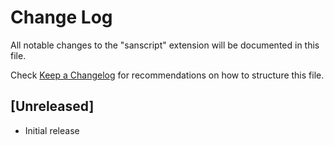 # Change Log

All notable changes to the "sanscript" extension will be documented in this file.

Check [Keep a Changelog](http://keepachangelog.com/) for recommendations on how to structure this file.

## [Unreleased]

- Initial release